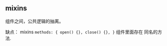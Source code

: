 ## mixins
组件之间，公共逻辑的抽离。

缺点：
      mixins
      ```
      methods: {
        open() {},
        close() {},
      }
      ```
      组件里面存在  同名的方法.